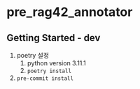 # pre_rag42_annotator



## Getting Started - dev

1. poetry 설정
   1. python version 3.11.1
   2. `poetry install`
2. `pre-commit install`
